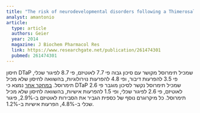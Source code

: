 ```yaml
---
title: "The risk of neurodevelopmental disorders following a Thimerosal-preserved DTaP formulation in comparison to its Thimerosal-reduced formulation in the vaccine adverse event reporting system (VAERS)"
analyst: amantonio
article:
  type: article
  authors: Geier
  year: 2014
  magazine: J Biochem Pharmacol Res
  link: https://www.researchgate.net/publication/261474301
  pubmed: 261474301
---
```


חיסון DTaP שמכיל תימרוסל מקושר עם סיכון גבוה פי 7.7 לאוטיזם, פי 8.7 לפיגור שכלי, פי 3.5 להפרעות דיבור, ופי 4.8 להפרעות נוירולוגיות, בהשוואה לחיסון שלא מכיל תימרוסל.
[במחקר אחר](https://www.ncbi.nlm.nih.gov/pubmed/14534046) נמצא כי DTaP שמכיל תימרוסל נקשר לסיכון מוגבר פי 2.6 לאוטיזם, פי 2.6 לפיגור שכלי, ופי 1.5 להפרעות אישיות, בהשוואה לחיסון שלא מכיל תימרוסל.
כל מיקרוגרם נוסף של כספית הגביר את הסבירות לאוטיזם ב-2.9%, פיגור שכלי ב-4.8%, הפרעות אישיות ב-1.2%.
